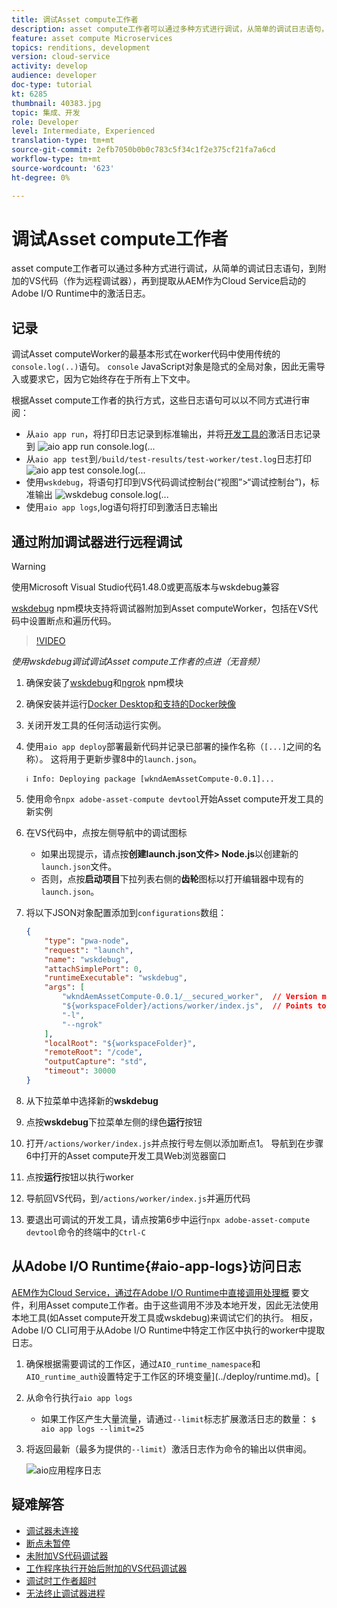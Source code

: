 ```yaml
---
title: 调试Asset compute工作者
description: asset compute工作者可以通过多种方式进行调试，从简单的调试日志语句，到附加的VS代码（作为远程调试器），再到提取从AEM作为Cloud Service启动的Adobe I/O Runtime中的激活日志。
feature: asset compute Microservices
topics: renditions, development
version: cloud-service
activity: develop
audience: developer
doc-type: tutorial
kt: 6285
thumbnail: 40383.jpg
topic: 集成、开发
role: Developer
level: Intermediate, Experienced
translation-type: tm+mt
source-git-commit: 2efb7050b0b0c783c5f34c1f2e375cf21fa7a6cd
workflow-type: tm+mt
source-wordcount: '623'
ht-degree: 0%

---
```



# 调试Asset compute工作者

asset compute工作者可以通过多种方式进行调试，从简单的调试日志语句，到附加的VS代码（作为远程调试器），再到提取从AEM作为Cloud Service启动的Adobe I/O Runtime中的激活日志。

## 记录

调试Asset computeWorker的最基本形式在worker代码中使用传统的`console.log(..)`语句。 `console` JavaScript对象是隐式的全局对象，因此无需导入或要求它，因为它始终存在于所有上下文中。

根据Asset compute工作者的执行方式，这些日志语句可以以不同方式进行审阅：

+ 从`aio app run`，将打印日志记录到标准输出，并将[开发工具的](../develop/development-tool.md)激活日志记录到
   ![aio app run console.log(...](./assets/debug/console-log__aio-app-run.png)
+ 从`aio app test`到`/build/test-results/test-worker/test.log`日志打印
   ![aio app test console.log(...](./assets/debug/console-log__aio-app-test.png)
+ 使用`wskdebug`，将语句打印到VS代码调试控制台(“视图”>“调试控制台”)，标准输出
   ![wskdebug console.log(...](./assets/debug/console-log__wskdebug.png)
+ 使用`aio app logs`,log语句将打印到激活日志输出

## 通过附加调试器进行远程调试

>[!WARNING]
>
>使用Microsoft Visual Studio代码1.48.0或更高版本与wskdebug兼容

[wskdebug](https://www.npmjs.com/package/@openwhisk/wskdebug) npm模块支持将调试器附加到Asset computeWorker，包括在VS代码中设置断点和遍历代码。

>[!VIDEO](https://video.tv.adobe.com/v/40383/?quality=12&learn=on)

_使用wskdebug调试调试Asset compute工作者的点进（无音频）_

1. 确保安装了[wskdebug](../set-up/development-environment.md#wskdebug)和[ngrok](../set-up/development-environment.md#ngork) npm模块
1. 确保安装并运行[Docker Desktop和支持的Docker映像](../set-up/development-environment.md#docker)
1. 关闭开发工具的任何活动运行实例。
1. 使用`aio app deploy`部署最新代码并记录已部署的操作名称（`[...]`之间的名称）。 这将用于更新步骤8中的`launch.json`。

   ```
   ℹ Info: Deploying package [wkndAemAssetCompute-0.0.1]...
   ```

1. 使用命令`npx adobe-asset-compute devtool`开始Asset compute开发工具的新实例
1. 在VS代码中，点按左侧导航中的调试图标
   + 如果出现提示，请点按&#x200B;__创建launch.json文件> Node.js__&#x200B;以创建新的`launch.json`文件。
   + 否则，点按&#x200B;__启动项目__&#x200B;下拉列表右侧的&#x200B;__齿轮__&#x200B;图标以打开编辑器中现有的`launch.json`。
1. 将以下JSON对象配置添加到`configurations`数组：

   ```json
   {
       "type": "pwa-node",
       "request": "launch",
       "name": "wskdebug",
       "attachSimplePort": 0,
       "runtimeExecutable": "wskdebug",
       "args": [
           "wkndAemAssetCompute-0.0.1/__secured_worker",  // Version must match your Asset Compute worker's version
           "${workspaceFolder}/actions/worker/index.js",  // Points to your worker
           "-l",
           "--ngrok"
       ],
       "localRoot": "${workspaceFolder}",
       "remoteRoot": "/code",
       "outputCapture": "std",
       "timeout": 30000
   }
   ```

1. 从下拉菜单中选择新的&#x200B;__wskdebug__
1. 点按&#x200B;__wskdebug__&#x200B;下拉菜单左侧的绿色&#x200B;__运行__&#x200B;按钮
1. 打开`/actions/worker/index.js`并点按行号左侧以添加断点1。 导航到在步骤6中打开的Asset compute开发工具Web浏览器窗口
1. 点按&#x200B;__运行__&#x200B;按钮以执行worker
1. 导航回VS代码，到`/actions/worker/index.js`并遍历代码
1. 要退出可调试的开发工具，请点按第6步中运行`npx adobe-asset-compute devtool`命令的终端中的`Ctrl-C`

## 从Adobe I/O Runtime{#aio-app-logs}访问日志

[AEM作为Cloud Service，通过在Adobe I/O Runtime中直接调用处理概](../deploy/processing-profiles.md) 要文件，利用Asset compute工作者。由于这些调用不涉及本地开发，因此无法使用本地工具(如Asset compute开发工具或wskdebug)来调试它们的执行。 相反，Adobe I/O CLI可用于从Adobe I/O Runtime中特定工作区中执行的worker中提取日志。

1. 确保根据需要调试的工作区，通过`AIO_runtime_namespace`和`AIO_runtime_auth`设置特定于工作区的环境变量](../deploy/runtime.md)。[
1. 从命令行执行`aio app logs`
   + 如果工作区产生大量流量，请通过`--limit`标志扩展激活日志的数量：
      `$ aio app logs --limit=25`
1. 将返回最新（最多为提供的`--limit`）激活日志作为命令的输出以供审阅。

   ![aio应用程序日志](./assets/debug/aio-app-logs.png)

## 疑难解答

+ [调试器未连接](../troubleshooting.md#debugger-does-not-attach)
+ [断点未暂停](../troubleshooting.md#breakpoints-no-pausing)
+ [未附加VS代码调试器](../troubleshooting.md#vs-code-debugger-not-attached)
+ [工作程序执行开始后附加的VS代码调试器](../troubleshooting.md#vs-code-debugger-attached-after-worker-execution-began)
+ [调试时工作者超时](../troubleshooting.md#worker-times-out-while-debugging)
+ [无法终止调试器进程](../troubleshooting.md#cannot-terminate-debugger-process)
